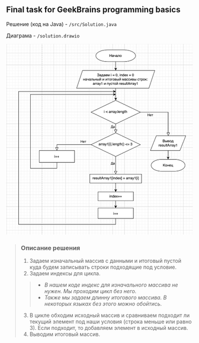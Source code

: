 ## Final task for GeekBrains programming basics

Решение (код на Java) - ```/src/Solution.java```

Диаграма - ```/solution.drawio```

![Diagram](diagram.png 'Diagram')

> ### Описание решения
>
> 1. Задаем изначальный массив с данными и итоговый пустой куда будем записывать строки подходящие под условие.
> 1. Задаем индексы для цикла.
> > - _В нашем коде индекс для изначального массива не нужен. Мы проходим цикл без него._
> > - _Также мы задаем длинну итогового массива. В некоторых языках без этого можно обойтись._
> 3. В цикле обходим исходный массив и сравниваем подходит ли текущий элемент под наши условия (строка меньше или равно 3). Если подходит, то добавляем элемент в исходный массив.
> 4. Выводим итоговый массив.